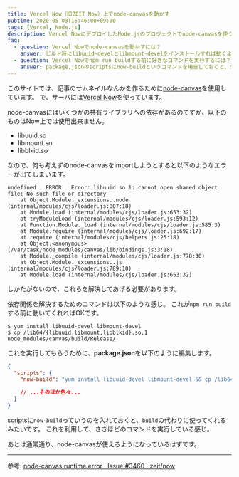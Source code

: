 ```yaml
---
title: Vercel Now（旧ZEIT Now）上でnode-canvasを動かす
pubtime: 2020-05-03T15:46:00+09:00
tags: [Vercel, Node.js]
description: Vercel NowにデプロイしたNode.jsのプロジェクトでnode-canvasを使う方法です。node-canvasはpure-jsではないので、依存関係を手動で解決してあげる必要があります。
faq:
  - question: Vercel Nowでnode-canvasを動かすには？
    answer: ビルド時にlibuuid-develとlibmount-develをインストールすれば動くようになります。
  - question: Vercel Nowでnpm run buildする前に好きなコマンドを実行するには？
    answer: package.jsonのscriptsにnow-buildというコマンドを用意しておくと、npm run buildの代わりにnpm run now-buildを使ってくれます。
---
```


このサイトでは、記事のサムネイルなんかを作るために[node-canvas](https://github.com/Automattic/node-canvas)を使用しています。
で、サーバには[Vercel Now](https://vercel.com/)を使っています。

node-canvasにはいくつかの共有ライブラリへの依存があるのですが、以下のものはNow上では使用出来ません。

- libuuid.so
- libmount.so
- libblkid.so

なので、何も考えずのnode-canvasをimportしようとすると以下のようなエラーが出てしまいます。

```
undefined	ERROR	Error: libuuid.so.1: cannot open shared object file: No such file or directory
    at Object.Module._extensions..node (internal/modules/cjs/loader.js:807:18)
    at Module.load (internal/modules/cjs/loader.js:653:32)
    at tryModuleLoad (internal/modules/cjs/loader.js:593:12)
    at Function.Module._load (internal/modules/cjs/loader.js:585:3)
    at Module.require (internal/modules/cjs/loader.js:692:17)
    at require (internal/modules/cjs/helpers.js:25:18)
    at Object.<anonymous> (/var/task/node_modules/canvas/lib/bindings.js:3:18)
    at Module._compile (internal/modules/cjs/loader.js:778:30)
    at Object.Module._extensions..js (internal/modules/cjs/loader.js:789:10)
    at Module.load (internal/modules/cjs/loader.js:653:32)
```

しかたがないので、これらを解決してあげる必要があります。

依存関係を解決するためのコマンドは以下のような感じ。
これが`npm run build`する前に動いてくれればOKです。

``` shell
$ yum install libuuid-devel libmount-devel
$ cp /lib64/{libuuid,libmount,libblkid}.so.1 node_modules/canvas/build/Release/
```

これを実行してもらうために、**package.json**を以下のように編集します。

``` json
{
  "scripts": {
    "now-build": "yum install libuuid-devel libmount-devel && cp /lib64/{libuuid,libmount,libblkid}.so.1 node_modules/canvas/build/Release/ && npm run build"

    // ...そのほか色々...
  }
}
```

scriptsに`now-build`っていうのを入れておくと、`build`の代わりに使ってくれるみたいです。
これを利用して、さきほどのコマンドを実行している感じ。

あとは通常通り、node-canvasが使えるようになっているはずです。

---

参考: [node-canvas runtime error · Issue #3460 · zeit/now](https://github.com/zeit/now/issues/3460)
